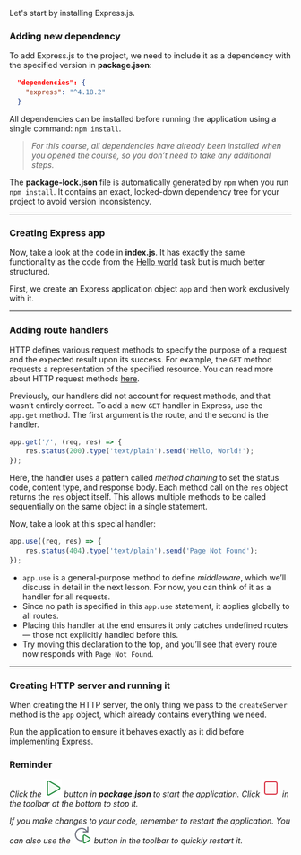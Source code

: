 Let's start by installing Express.js.

### Adding new dependency
To add Express.js to the project, we need to include it as a dependency with the specified version in **package.json**:

```json
  "dependencies": {
    "express": "^4.18.2"
  }
```  

All dependencies can be installed before running the application using a single command: `npm install`. 

> _For this course, all dependencies have already been installed when you opened the course, so you don’t need to take any additional steps._

<div class="hint" title="package-lock.json">

  The **package-lock.json** file is automatically generated by `npm` when you run `npm install`. 
  It contains an exact, locked-down dependency tree for your project to avoid version inconsistency.
</div>

---

### Creating Express app
Now, take a look at the code in **index.js**.
It has exactly the same functionality as the code from the [Hello world](course://GettingStartedNode/hello_world) task but is much better structured.

First, we create an Express application object `app` and then work exclusively with it.

---

### Adding route handlers
HTTP defines various request methods to specify the purpose of a request and the expected result upon its success. 
For example, the `GET` method requests a representation of the specified resource. You can read more about HTTP request methods [here](https://developer.mozilla.org/en-US/docs/Web/HTTP/Reference/Methods).  

Previously, our handlers did not account for request methods, and that wasn’t entirely correct.
To add a new `GET` handler in Express, use the `app.get` method. The first argument is the route, and the second is the handler.

```js
app.get('/', (req, res) => {
    res.status(200).type('text/plain').send('Hello, World!');
});
```

Here, the handler uses a pattern called *method chaining* to set the status code, content type, and response body. 
Each method call on the `res` object returns the `res` object itself. This allows multiple methods to be called sequentially on the same object in a single statement.

Now, take a look at this special handler:
```js  
app.use((req, res) => {
    res.status(404).type('text/plain').send('Page Not Found');
});
```  
- `app.use` is a general-purpose method to define *middleware*, which we’ll discuss in detail in the next lesson. For now, you can think of it as a handler for all requests.
- Since no path is specified in this `app.use` statement, it applies globally to all routes.
- Placing this handler at the end ensures it only catches undefined routes — those not explicitly handled before this.
- Try moving this declaration to the top, and you’ll see that every route now responds with `Page Not Found`.

---

### Creating HTTP server and running it
When creating the HTTP server, the only thing we pass to the `createServer` method is the `app` object, which already contains everything we need.  

Run the application to ensure it behaves exactly as it did before implementing Express.

### Reminder
_Click the ![](images/run.svg) button in **package.json** to start the application. Click ![](images/stop.svg) in the toolbar at the bottom to stop it._

_If you make changes to your code, remember to restart the application. You can also use the ![](images/rerun.svg) button in the toolbar to quickly restart it._  

<style>
img {
  display: inline !important;
}
</style>
